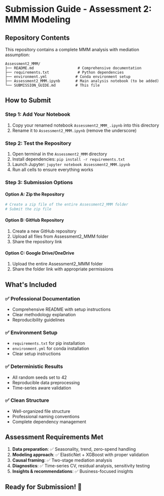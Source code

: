 # Submission Guide - Assessment 2: MMM Modeling

## Repository Contents
This repository contains a complete MMM analysis with mediation assumption:

```
Assessment2_MMM/
├── README.md                    # Comprehensive documentation
├── requirements.txt             # Python dependencies
├── environment.yml             # Conda environment setup
├── Assessment2_MMM.ipynb       # Main analysis notebook (to be added)
└── SUBMISSION_GUIDE.md         # This file
```

## How to Submit

### Step 1: Add Your Notebook
1. Copy your renamed notebook `Assessment2_MMM_.ipynb` into this directory
2. Rename it to `Assessment2_MMM.ipynb` (remove the underscore)

### Step 2: Test the Repository
1. Open terminal in the `Assessment2_MMM` directory
2. Install dependencies: `pip install -r requirements.txt`
3. Launch Jupyter: `jupyter notebook Assessment2_MMM.ipynb`
4. Run all cells to ensure everything works

### Step 3: Submission Options

#### Option A: Zip the Repository
```bash
# Create a zip file of the entire Assessment2_MMM folder
# Submit the zip file
```

#### Option B: GitHub Repository
1. Create a new GitHub repository
2. Upload all files from Assessment2_MMM folder
3. Share the repository link

#### Option C: Google Drive/OneDrive
1. Upload the entire Assessment2_MMM folder
2. Share the folder link with appropriate permissions

## What's Included

### ✅ Professional Documentation
- Comprehensive README with setup instructions
- Clear methodology explanation
- Reproducibility guidelines

### ✅ Environment Setup
- `requirements.txt` for pip installation
- `environment.yml` for conda installation
- Clear setup instructions

### ✅ Deterministic Results
- All random seeds set to 42
- Reproducible data preprocessing
- Time-series aware validation

### ✅ Clean Structure
- Well-organized file structure
- Professional naming conventions
- Complete dependency management

## Assessment Requirements Met

1. **Data preparation**: ✅ Seasonality, trend, zero-spend handling
2. **Modeling approach**: ✅ ElasticNet + XGBoost with proper validation
3. **Causal framing**: ✅ Two-stage mediation analysis
4. **Diagnostics**: ✅ Time-series CV, residual analysis, sensitivity testing
5. **Insights & recommendations**: ✅ Business-focused insights

## Ready for Submission! 🎯